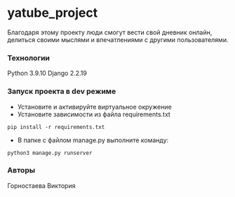 # yatube_project
Благодаря этому проекту люди смогут вести свой дневник онлайн, делиться своими мыслями и впечатлениями с другими пользователями.
### Технологии 
Python 3.9.10
Django 2.2.19
### Запуск проекта в dev режиме
- Установите и активируйте виртуальное окружение
- Установите зависимости из файла requirements.txt
```
pip install -r requirements.txt
``` 
- В папке с файлом manage.py выполните команду:
```
python3 manage.py runserver
```
### Авторы
Горностаева Виктория